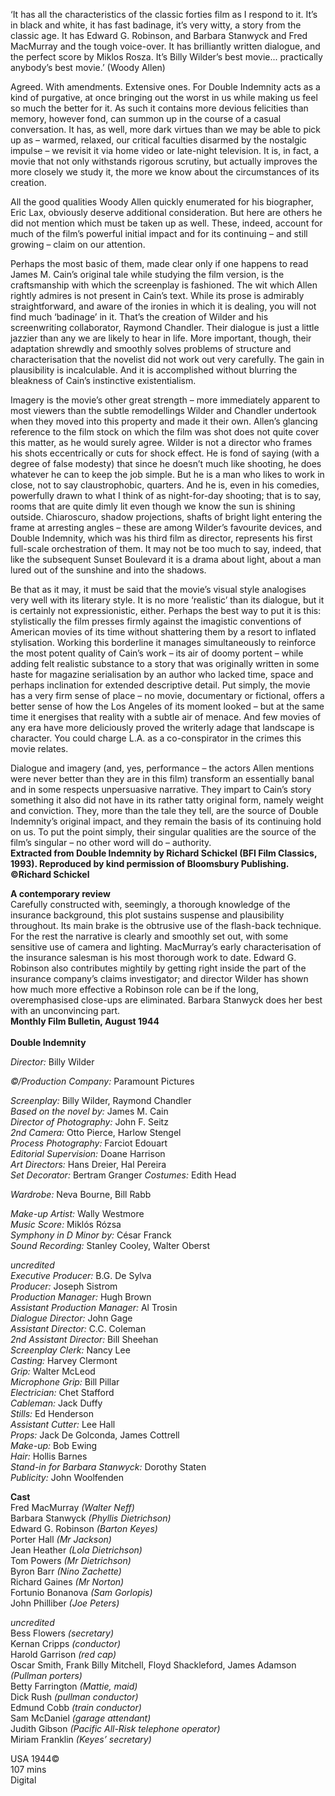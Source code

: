 


‘It has all the characteristics of the classic forties film as I respond to it. It’s in black and white, it has fast badinage, it’s very witty, a story from the classic age. It has Edward G. Robinson, and Barbara Stanwyck and Fred MacMurray and the tough voice-over. It has brilliantly written dialogue, and the perfect score by Miklos Rosza. It’s Billy Wilder’s best movie... practically anybody’s best movie.’  (Woody Allen)

Agreed. With amendments. Extensive ones. For Double Indemnity acts as a kind of purgative, at once bringing out the worst in us while making us feel so much the better for it. As such it contains more devious felicities than memory, however fond, can summon up in the course of a casual conversation. It has, as well, more dark virtues than we may be able to pick up as – warmed, relaxed, our critical faculties disarmed by the nostalgic impulse – we revisit it via home video or late-night television. It is, in fact, a movie that not only withstands rigorous scrutiny, but actually improves the more closely we study it, the more we know about the circumstances of its creation.

All the good qualities Woody Allen quickly enumerated for his biographer, Eric Lax, obviously deserve additional consideration. But here are others he did not mention which must be taken up as well. These, indeed, account for much of the film’s powerful initial impact and for its continuing – and still growing – claim on our attention.

Perhaps the most basic of them, made clear only if one happens to read James M. Cain’s original tale while studying the film version, is the craftsmanship with which the screenplay is fashioned. The wit which Allen rightly admires is not present in Cain’s text. While its prose is admirably straightforward, and aware of the ironies in which it is dealing, you will not find much ‘badinage’ in it. That’s the creation of Wilder and his screenwriting collaborator, Raymond Chandler. Their dialogue is just a little jazzier than any we are likely to hear in life. More important, though, their adaptation shrewdly and smoothly solves problems of structure and characterisation that the novelist did not work out very carefully. The gain in plausibility is incalculable. And it is accomplished without blurring the bleakness of Cain’s instinctive existentialism.

Imagery is the movie’s other great strength – more immediately  apparent to most viewers than the subtle remodellings Wilder and Chandler undertook when they moved into this property and made it their own. Allen’s glancing reference to the film stock on which the film was shot does not quite cover this matter, as he would surely agree. Wilder is not a director who frames his shots eccentrically or cuts for shock effect. He is fond of saying (with a degree of false modesty) that since he doesn’t much like shooting, he does whatever he can to keep the job simple. But he is a man who likes to work in close, not to say claustrophobic, quarters. And he is, even in his comedies, powerfully drawn to what I think of as night-for-day shooting; that is to say, rooms that are quite dimly lit even though we know the sun is shining outside. Chiaroscuro, shadow projections, shafts of bright light entering the frame at arresting angles – these are among Wilder’s favourite devices, and Double Indemnity, which was his third film as director, represents his first full-scale orchestration of them. It may not be too much to say, indeed, that like the subsequent Sunset Boulevard it is a drama about light, about a man lured out of the sunshine and into the shadows.

Be that as it may, it must be said that the movie’s visual style analogises very well with its literary style. It is no more ‘realistic’ than its dialogue, but it is certainly not expressionistic, either. Perhaps the best way to put it is this: stylistically the film presses firmly against the imagistic conventions of American movies of its time without shattering them by a resort to inflated stylisation. Working this borderline it manages simultaneously to reinforce the most potent quality of Cain’s work – its air of doomy portent – while adding felt realistic substance to a story that was originally written in some haste for magazine serialisation by an author who lacked time, space and perhaps inclination for extended descriptive detail. Put simply, the movie has a very firm sense of place – no movie, documentary or fictional, offers a better sense of how the Los Angeles of its moment looked – but at the same time it energises that reality with a subtle air of menace. And few movies of any era have more deliciously proved the writerly adage that landscape is character. You could charge L.A. as a co-conspirator in the crimes this movie relates.

Dialogue and imagery (and, yes, performance – the actors Allen mentions were never better than they are in this film) transform an essentially banal and in some respects unpersuasive narrative. They impart to Cain’s story something it also did not have in its rather tatty original form, namely weight and conviction. They, more than the tale they tell, are the source of Double Indemnity’s original impact, and they remain the basis of its continuing hold on us. To put the point simply, their singular qualities are the source of the film’s singular – no other word will do – authority.  
**Extracted from Double Indemnity by Richard Schickel (BFI Film Classics, 1993). Reproduced by kind permission of Bloomsbury Publishing. ©Richard Schickel**  

**A contemporary review**  
Carefully constructed with, seemingly, a thorough knowledge of the insurance background, this plot sustains suspense and plausibility throughout. Its main brake is the obtrusive use of the flash-back technique. For the rest the narrative is clearly and smoothly set out, with some sensitive use of camera and lighting. MacMurray’s early characterisation of the insurance salesman is his most thorough work to date. Edward G. Robinson also contributes mightily by getting right inside the part of the insurance company’s claims investigator; and director Wilder has shown how much more effective a Robinson role can be if the long, overemphasised close-ups are eliminated. Barbara Stanwyck does her best with an unconvincing part.  
**Monthly Film Bulletin, August 1944**  
<br>
**Double Indemnity**

_Director:_ Billy Wilder

_©/Production Company:_ Paramount Pictures

_Screenplay:_ Billy Wilder, Raymond Chandler  
_Based on the novel by:_ James M. Cain  
_Director of Photography:_ John F. Seitz  
_2nd Camera:_ Otto Pierce, Harlow Stengel  
_Process Photography:_ Farciot Edouart  
_Editorial Supervision:_ Doane Harrison  
_Art Directors:_ Hans Dreier, Hal Pereira  
_Set Decorator:_ Bertram Granger 
_Costumes:_ Edith Head

_Wardrobe:_ Neva Bourne, Bill Rabb

_Make-up Artist:_ Wally Westmore  
_Music Score:_ Miklós Rózsa  
_Symphony in D Minor by:_ César Franck  
_Sound Recording:_ Stanley Cooley, Walter Oberst  

_uncredited_  
_Executive Producer:_ B.G. De Sylva  
_Producer:_ Joseph Sistrom  
_Production Manager:_ Hugh Brown  
_Assistant Production Manager:_ Al Trosin  
_Dialogue Director:_ John Gage  
_Assistant Director:_ C.C. Coleman  
_2nd Assistant Director:_ Bill Sheehan  
_Screenplay Clerk:_ Nancy Lee  
_Casting:_ Harvey Clermont  
_Grip:_ Walter McLeod  
_Microphone Grip:_ Bill Pillar  
_Electrician:_ Chet Stafford  
_Cableman:_ Jack Duffy  
_Stills:_ Ed Henderson  
_Assistant Cutter:_ Lee Hall  
_Props:_ Jack De Golconda, James Cottrell  
_Make-up:_ Bob Ewing  
_Hair:_ Hollis Barnes  
_Stand-in for Barbara Stanwyck:_ Dorothy Staten  
_Publicity:_ John Woolfenden  
  

**Cast**  
Fred MacMurray _(Walter Neff)_  
Barbara Stanwyck _(Phyllis Dietrichson)_  
Edward G. Robinson _(Barton Keyes)_  
Porter Hall _(Mr Jackson)_  
Jean Heather _(Lola Dietrichson)_  
Tom Powers _(Mr Dietrichson)_  
Byron Barr _(Nino Zachette)_  
Richard Gaines _(Mr Norton)_  
Fortunio Bonanova _(Sam Gorlopis)_  
John Philliber _(Joe Peters)_  

_uncredited_  
Bess Flowers _(secretary)_  
Kernan Cripps _(conductor)_  
Harold Garrison _(red cap)_  
Oscar Smith, Frank Billy Mitchell, Floyd Shackleford, James Adamson _(Pullman porters)_  
Betty Farrington _(Mattie, maid)_  
Dick Rush _(pullman conductor)_  
Edmund Cobb _(train conductor)_  
Sam McDaniel _(garage attendant)_  
Judith Gibson _(Pacific All-Risk telephone operator)_  
Miriam Franklin _(Keyes’ secretary)_  


USA 1944©  
107 mins  
Digital  
<!--stackedit_data:
eyJoaXN0b3J5IjpbLTIxNDUwNTE4MzcsMjAyMDY1NDA5MSwxNT
I0MDA3MTk3XX0=
-->
